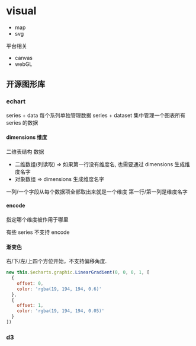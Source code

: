 # visual

- map
- svg

平台相关

- canvas
- webGL

## 开源图形库

### echart

series + data 每个系列单独管理数据
series + dataset 集中管理一个图表所有 series 的数据  


#### dimensions 维度

二维表结构 数据

- 二维数组(列读取) => 如果第一行没有维度名, 也需要通过 dimensions 生成维度名字
- 对象数组 => dimensions 生成维度名字

一列/一个字段从每个数据项全部取出来就是一个维度
第一行/第一列是维度名字

#### encode

指定哪个维度被作用于哪里

有些 series 不支持 encode

#### 渐变色

右/下/左/上四个方位开始，不支持偏移角度.

```js
new this.$echarts.graphic.LinearGradient(0, 0, 0, 1, [
  {
    offset: 0,
    color: 'rgba(19, 194, 194, 0.6)'
  },
  {
    offset: 1,
    color: 'rgba(19, 194, 194, 0.05)'
  }
])
```

### d3
